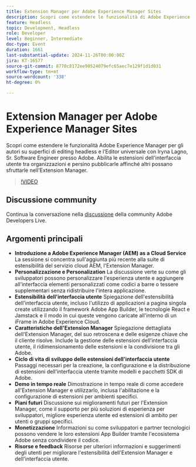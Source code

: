 ```yaml
---
title: Extension Manager per Adobe Experience Manager Sites
description: Scopri come estendere le funzionalità di Adobe Experience Manager con l’Extension Manager, abilitando estensioni dell’interfaccia utente e personalizzazioni tra organizzazioni diverse senza ridistribuire l’intera applicazione, come dimostrato da Iryna Lagno, Sr. Software Engineer presso Adobe.
feature: Headless
topic: Development, Headless
role: Developer
level: Beginner, Intermediate
doc-type: Event
duration: 1661
last-substantial-update: 2024-11-26T00:00:00Z
jira: KT-16577
source-git-commit: 8770c8172ee90524079efc65aec7e129f1d1d031
workflow-type: tm+mt
source-wordcount: '338'
ht-degree: 0%

---
```



# Extension Manager per Adobe Experience Manager Sites

Scopri come estendere le funzionalità Adobe Experience Manager per gli autori su superfici di editing headless e l’Editor universale con Iryna Lagno, Sr. Software Engineer presso Adobe. Abilita le estensioni dell&#39;interfaccia utente tra organizzazioni e persino pubblicarle affinché altri possano sfruttarle nell&#39;Extension Manager.

>[!VIDEO](https://video.tv.adobe.com/v/3440436/?learn=on&enablevpops&captions=ita)

## Discussione community

Continua la conversazione nella [discussione](https://adobe.ly/48N59Uj) della community Adobe Developers Live.

## Argomenti principali

* **Introduzione a Adobe Experience Manager (AEM) as a Cloud Service** La sessione si concentra sull&#39;aggiunta più recente alla suite di estensibilità del servizio cloud AEM, l&#39;Extension Manager.
* **Personalizzazione e Personalization** La discussione verte su come gli sviluppatori possono personalizzare l&#39;esperienza utente e aggiungere all&#39;interfaccia elementi personalizzati come codici a barre o tessere supplementari senza ridistribuire l&#39;intera applicazione.
* **Estensibilità dell&#39;interfaccia utente** Spiegazione dell&#39;estensibilità dell&#39;interfaccia utente, incluso l&#39;utilizzo di applicazioni a pagina singola create utilizzando il framework Adobe App Builder, le tecnologie React e Jamstack e il modo in cui queste vengono caricate all&#39;interno di un iFrame in Adobe Experience Cloud.
* **Caratteristiche dell&#39;Extension Manager** Spiegazione dettagliata dell&#39;Extension Manager, del suo retroscena e delle esigenze chiave che il cliente risolve. Include la gestione delle estensioni dell’interfaccia utente, il ridimensionamento delle estensioni e la condivisione tra gli Adobe.
* **Ciclo di vita di sviluppo delle estensioni dell&#39;interfaccia utente** Passaggi necessari per la creazione, la configurazione e la distribuzione di estensioni dell&#39;interfaccia utente tramite modelli e pacchetti SDK di Adobe.
* **Demo in tempo reale** Dimostrazione in tempo reale di come accedere all&#39;Extension Manager e utilizzarlo, inclusa l&#39;abilitazione e la configurazione di estensioni per ambienti specifici.
* **Piani futuri** Discussione sui miglioramenti futuri per l&#39;Extension Manager, come il supporto per più soluzioni di esperienza per sviluppatori, migliore esperienza utente ed estensioni di ambito per utenti o gruppi specifici.
* **Monetizzazione** Informazioni su come sviluppatori e partner tecnologici possono vendere le loro estensioni App Builder tramite l&#39;ecosistema Adobe senza condividere il codice.
* **Risorse e feedback** Risorse per ulteriori informazioni e suggerimenti degli utenti per migliorare l&#39;estensibilità dell&#39;Extension Manager e dell&#39;interfaccia utente.